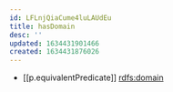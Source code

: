 ```yaml
---
id: LFLnjQiaCume4luLAUdEu
title: hasDomain
desc: ''
updated: 1634431901466
created: 1634431876026
---
```


- [[p.equivalentPredicate]] [rdfs:domain](http://www.w3.org/2000/01/rdf-schema#domain)

